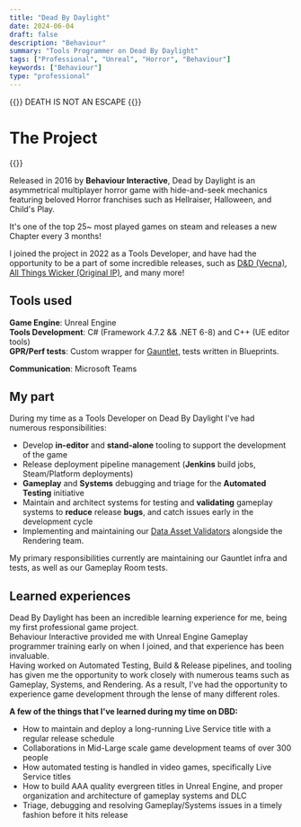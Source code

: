 ```yaml
---
title: "Dead By Daylight"
date: 2024-06-04
draft: false
description: "Behaviour"
summary: "Tools Programmer on Dead By Daylight"
tags: ["Professional", "Unreal", "Horror", "Behaviour"]
keywords: ["Behaviour"]
type: "professional"
---
```


{{<lead>}} DEATH IS NOT AN ESCAPE {{</lead>}}

# The Project
{{<youtubeLite id="SqHYj_MYnhI" label="Recent release">}}

Released in 2016 by **Behaviour Interactive**, Dead by Daylight is an asymmetrical multiplayer horror game with hide-and-seek mechanics featuring beloved Horror franchises such as Hellraiser, Halloween, and Child's Play. 

It's one of the top 25~ most played games on steam and releases a new Chapter every 3 months!

I joined the project in 2022 as a Tools Developer, and have had the opportunity to be a part of some incredible releases, such as [D&D (Vecna)](https://store.steampowered.com/app/2958440/Dead_by_Daylight__Dungeons__Dragons/), [All Things Wicker (Original IP)](https://store.steampowered.com/app/2661270/Dead_by_Daylight__All_Things_Wicked_Chapter/), and many more! 

## Tools used  
**Game Engine**: Unreal Engine  
**Tools Development**: C# (Framework 4.7.2 && .NET 6-8) and C++ (UE editor tools)  
**GPR/Perf tests**: Custom wrapper for [Gauntlet](https://dev.epicgames.com/documentation/en-us/unreal-engine/gauntlet-automation-framework-in-unreal-engine?application_version=5.3), tests written in Blueprints.

**Communication**: Microsoft Teams  
## My part
During my time as a Tools Developer on Dead By Daylight I've had numerous responsibilities:
- Develop **in-editor** and **stand-alone** tooling to support the development of the game 
- Release deployment pipeline management (**Jenkins** build jobs, Steam/Platform deployments)
- **Gameplay** and **Systems** debugging and triage for the **Automated Testing** initiative
- Maintain and architect systems for testing and **validating** gameplay systems to **reduce** release **bugs**, and catch issues early in the development cycle
- Implementing and maintaining our [Data Asset Validators](https://dev.epicgames.com/documentation/en-us/unreal-engine/data-validation-in-unreal-engine?application_version=5.3) alongside the Rendering team.

My primary responsibilities currently are maintaining our Gauntlet infra and tests, as well as our Gameplay Room tests. 

## Learned experiences
Dead By Daylight has been an incredible learning experience for me, being my first professional game project.  
Behaviour Interactive provided me with Unreal Engine Gameplay programmer training early on when I joined, and that experience has been invaluable.  
Having worked on Automated Testing, Build & Release pipelines, and tooling has given me the opportunity to work closely with numerous teams such as Gameplay, Systems, and Rendering. 
As a result, I've had the opportunity to experience game development through the lense of many different roles.  

**A few of the things that I've learned during my time on DBD:**
- How to maintain and deploy a long-running Live Service title with a regular release schedule
- Collaborations in Mid-Large scale game development teams of over 300 people
- How automated testing is handled in video games, specifically Live Service titles
- How to build AAA quality evergreen titles in Unreal Engine, and proper organization and architecture of gameplay systems and DLC
- Triage, debugging and resolving Gameplay/Systems issues in a timely fashion before it hits release
